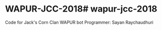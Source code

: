 # WAPUR-JCC-2018# wapur-jcc-2018
Code for Jack's Corn Clan WAPUR bot
Programmer: Sayan Raychaudhuri
